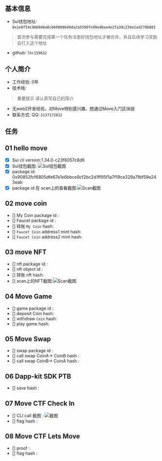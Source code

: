 ## 基本信息
- Sui钱包地址: `0x1e6f54c966040a0cb60808649da2a5598fe99e40aa4e2fa39c234a1ad270b083`
> 首次参与需要完成第一个任务注册好钱包地址才被合并，并且后续学习奖励会打入这个地址
- github: `lhc159632`

## 个人简介
- 工作经验: 0年
- 技术栈: 
> 重要提示 请认真写自己的简介
- 无web2开发经验，对Move特别感兴趣，想通过Move入门区块链
- 联系方式: QQ: `2137172812` 

## 任务

##   01 hello move  
- [x] Sui cli version:1.34.0-c23f6057c8d6
- [x] Sui钱包截图: ![Sui钱包截图](./images/你的图片地址)
- [x] package id: 0x90852fcf6805dfe67e1e6bbce9cf2bc2d1ff95f1a7f19ce329a7fbf59e243eab
- [x] package id 在 scan上的查看截图:![Scan截图](./images/你的图片地址)

##   02 move coin
- [] My Coin package id : 
- [] Faucet package id : 
- [] 转账 `My Coin` hash:
- [] `Faucet Coin` address1 mint hash:
- [] `Faucet Coin` address2 mint hash:

##   03 move NFT
- [] nft package id :
- [] nft object id : 
- [] 转账 nft  hash:
- [] scan上的NFT截图:![Scan截图](./images/你的图片地址)

##   04 Move Game
- [] game package id :
- [] deposit Coin hash:
- [] withdraw `Coin` hash:
- [] play game hash:

##   05 Move Swap
- [] swap package id :
- [] call swap CoinA-> CoinB  hash :
- [] call swap CoinB-> CoinA  hash :

##   06 Dapp-kit SDK PTB
- [] save hash :

##   07 Move CTF Check In
- [] CLI call 截图 : ![截图](./images/你的图片地址)
- [] flag hash :

##   08 Move CTF Lets Move
- [] proof : 
- [] flag hash :
